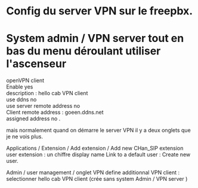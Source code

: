 # Config du server VPN sur le freepbx.

# System admin / VPN server tout en bas du menu déroulant utiliser l'ascenseur
openVPN client  
Enable yes  
description : hello cab VPN client  
use ddns no   
use server remote address no  
Client remote address : goeen.ddns.net  
assigned address no .

mais normalement quand on démarre le server VPN il y a deux onglets que je ne vois plus.

Applications / Extension / Add extension / Add new CHan_SIP extension  
user extension : un chiffre
display name
Link to a default user : Create new user.


Admin / user management / onglet VPN 
define additionnal VPN client : selectionner hello cab VPN client (crée sans system Admin / VPN server )  

